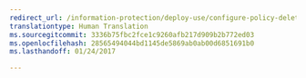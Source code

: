 ```yaml
---
redirect_url: /information-protection/deploy-use/configure-policy-delete-reorder
translationtype: Human Translation
ms.sourcegitcommit: 3336b75fbc2fce1c9260afb217d909b2b772ed03
ms.openlocfilehash: 28565494044bd1145de5869ab0ab00d6851691b0
ms.lasthandoff: 01/24/2017

---
```


